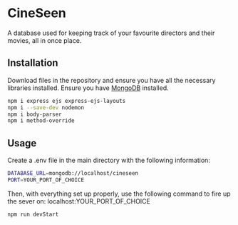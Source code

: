 # CineSeen

A database used for keeping track of your favourite directors and their movies, all in once place. 

## Installation

Download files in the repository and ensure you have all the necessary libraries installed. Ensure you have [MongoDB](https://www.mongodb.com/try/download/community) installed.

```bash
npm i express ejs express-ejs-layouts
npm i --save-dev nodemon
npm i body-parser
npm i method-override
```

## Usage
Create a .env file in the main directory with the following information:
```bash
DATABASE_URL=mongodb://localhost/cineseen
PORT=YOUR_PORT_OF_CHOICE

```

Then, with everything set up properly, use the following command to fire up the sever on: localhost:YOUR_PORT_OF_CHOICE

```bash
npm run devStart
```
